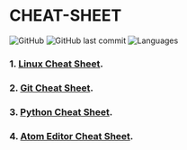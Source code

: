 # CHEAT-SHEET 

![GitHub](https://img.shields.io/github/license/mohitkhedkar/CHEAT-SHEET?style=flat)
![GitHub last commit](https://img.shields.io/github/last-commit/mohitkhedkar/CHEAT-SHEET?style=flat)
![Languages](https://img.shields.io/github/languages/count/mohitkhedkar/CHEAT-SHEET?style=flat-square)

### 1. [Linux Cheat Sheet](https://github.com/mohitkhedkar/CHEAT-SHEET/blob/main/Linux-cheatsheet.md).

### 2. [Git Cheat Sheet](https://github.com/mohitkhedkar/CHEAT-SHEET/blob/main/git-cheatsheet.md).

### 3. [Python Cheat Sheet](https://github.com/mohitkhedkar/CHEAT-SHEET/blob/main/python-cheatsheet.md).

### 4. [Atom Editor Cheat Sheet](https://github.com/mohitkhedkar/CHEAT-SHEET/blob/main/atom-editor-cheatsheet.md).

